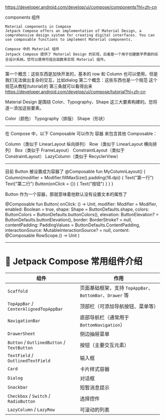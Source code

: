 


https://developer.android.com/develop/ui/compose/components?hl=zh-cn

components 组件

    Material components in Compose
    Jetpack Compose offers an implementation of Material Design, a comprehensive design system for creating digital interfaces. You can use composable functions to implement Material components.

    Compose 中的 Material 组件
    Jetpack Compose 提供了 Material Design 的实现，后者是一个用于创建数字界面的综合设计系统。您可以使用可组合函数来实现 Material 组件。


-------------
第一个概念：这些东西是加快开发的，基本的 row 和 Column 也可以使用，但是 我们无法做出复杂的交互，比如dialog
第二个概念：这些东西也是一个规范
           这个规范从教程(tutorial)的 第三条就可以看得出来 https://developer.android.com/develop/ui/compose/tutorial?hl=zh-cn



Material Design 是围绕 Color、Typography、Shape 这三大要素构建的。您将逐一添加这些要素。

Color（颜色）
Typography（排版）
Shape（形状）





-------------


在 Compose 中，以下 Composable 可以作为 容器 来包含其他 Composable：

Column（类似于 LinearLayout 纵向排列）
Row（类似于 LinearLayout 横向排列）
Box（类似于 FrameLayout）
ConstraintLayout（类似于 ConstraintLayout）
LazyColumn（类似于 RecyclerView）

-------------------

目前  Button 被设置成为容器了
@Composable
fun MyColumnLayout() {
    Column(modifier = Modifier.fillMaxSize().padding(16.dp)) {
        Text("第一行")
        Text("第二行")
        Button(onClick = {}) {
            Text("按钮")
        }
    }
}

Button 作为一个容器，那就意味着他默认没有设置文本的属性了

@Composable
fun Button(
    onClick: () -> Unit,
    modifier: Modifier = Modifier,
    enabled: Boolean = true,
    shape: Shape = ButtonDefaults.shape,
    colors: ButtonColors = ButtonDefaults.buttonColors(),
    elevation: ButtonElevation? = ButtonDefaults.buttonElevation(),
    border: BorderStroke? = null,
    contentPadding: PaddingValues = ButtonDefaults.ContentPadding,
    interactionSource: MutableInteractionSource? = null,
    content: @Composable RowScope.() -> Unit
)

----------


# 🚀 Jetpack Compose 常用组件介绍

| 组件 | 作用 |
| --- | --- |
| `Scaffold` | 页面基础框架，支持 `TopAppBar`、`BottomBar`、`Drawer` 等 |
| `TopAppBar` / `CenterAlignedTopAppBar` | 顶部栏（可添加导航按钮、菜单等） |
| `NavigationBar` | 底部导航栏（通常用于 `BottomNavigation`） |
| `DrawerSheet` | 侧边抽屉菜单 |
| `Button` / `OutlinedButton` / `TextButton` | 按钮（主要交互元素） |
| `TextField` / `OutlinedTextField` | 输入框 |
| `Card` | 卡片样式容器 |
| `Dialog` | 对话框 |
| `Snackbar` | 短暂消息提示 |
| `Checkbox` / `Switch` / `RadioButton` | 选择控件 |
| `LazyColumn` / `LazyRow` | 可滚动的列表 |


















































































































































































































































































































































































































































































































